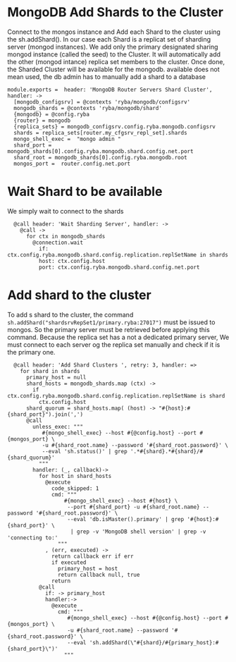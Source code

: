 
# MongoDB Add Shards to the Cluster


 Connect to the mongos instance and Add each Shard to the cluster using the sh.addShard().
 In our case each Shard is a replicat set of sharding server (mongod instances).
 We add only the primary designated sharing mongod instance (called the seed) to the Cluster.
 It will automatically add the other (mongod intance) replica set members to the cluster.
 Once done, the Sharded Cluster will be available for the mongodb.
 available does not mean used, the db admin has to manually add a shard to a database

    module.exports =  header: 'MongoDB Router Servers Shard Cluster', handler: ->
      [mongodb_configsrv] = @contexts 'ryba/mongodb/configsrv'
      mongodb_shards = @contexts 'ryba/mongodb/shard'
      {mongodb} = @config.ryba
      {router} = mongodb
      {replica_sets} = mongodb_configsrv.config.ryba.mongodb.configsrv
      shards = replica_sets[router.my_cfgsrv_repl_set].shards
      mongo_shell_exec =  "mongo admin "
      shard_port = mongodb_shards[0].config.ryba.mongodb.shard.config.net.port
      shard_root = mongodb_shards[0].config.ryba.mongodb.root
      mongos_port =  router.config.net.port

# Wait Shard to be available

We simply wait to connect to the shards

      @call header: 'Wait Sharding Server', handler: ->
        @call ->
          for ctx in mongodb_shards
            @connection.wait
              if:  ctx.config.ryba.mongodb.shard.config.replication.replSetName in shards
              host: ctx.config.host
              port: ctx.config.ryba.mongodb.shard.config.net.port

# Add shard to the cluster

To add s shard to the cluster, the command `sh.addShard("shardsrvRepSet1/primary.ryba:27017")`
must be issued to mongos.
So the primary server must be retrieved before applying this command. Because the replica set has a not a dedicated primary server,
We must connect to each server og the replica set manually and check if it is the primary one.


      @call header: 'Add Shard Clusters ', retry: 3, handler: =>
        for shard in shards
          primary_host = null
          shard_hosts = mongodb_shards.map (ctx) ->
            if ctx.config.ryba.mongodb.shard.config.replication.replSetName is shard
              ctx.config.host
          shard_quorum = shard_hosts.map( (host) -> "#{host}:#{shard_port}").join(',')
          @call
            unless_exec: """
               #{mongo_shell_exec} --host #{@config.host} --port #{mongos_port} \
               -u #{shard_root.name} --password '#{shard_root.password}' \
               --eval 'sh.status()' | grep '.*#{shard}.*#{shard}/#{shard_quorum}'
              """
            handler: (_, callback)->
              for host in shard_hosts
                @execute
                  code_skipped: 1
                  cmd: """
                      #{mongo_shell_exec} --host #{host} \
                       --port #{shard_port} -u #{shard_root.name} --password '#{shard_root.password}' \
                       --eval 'db.isMaster().primary' | grep '#{host}:#{shard_port}' \
                        | grep -v 'MongoDB shell version' | grep -v 'connecting to:'
                    """
                , (err, executed) ->
                  return callback err if err
                  if executed
                    primary_host = host
                    return callback null, true
                  return
              @call
                if: -> primary_host
                handler:->
                  @execute
                    cmd: """
                       #{mongo_shell_exec} --host #{@config.host} --port #{mongos_port} \
                       -u #{shard_root.name} --password '#{shard_root.password}' \
                       --eval 'sh.addShard(\"#{shard}/#{primary_host}:#{shard_port}\")'
                      """
